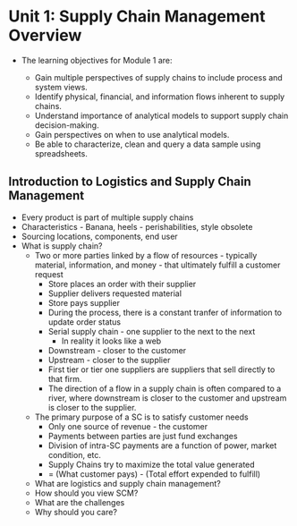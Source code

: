 # Unit 1: Supply Chain Management Overview

  * The learning objectives for Module 1 are:

    * Gain multiple perspectives of supply chains to include process and system views.
    * Identify physical, financial, and information flows inherent to supply chains.
    * Understand importance of analytical models to support supply chain decision-making.
    * Gain perspectives on when to use analytical models.
    * Be able to characterize, clean and query a data sample using spreadsheets.
    
##  Introduction to Logistics and Supply Chain Management

  * Every product is part of multiple supply chains
  * Characteristics - Banana, heels - perishabilities, style obsolete
  * Sourcing locations, components, end user
  * What is supply chain?
    * Two or more parties linked by a flow of resources - typically material, information, and money - that ultimately fulfill a customer request
      * Store places an order with their supplier
      * Supplier delivers requested material
      * Store pays supplier
      * During the process, there is a constant tranfer of information to update order status
      * Serial supply chain - one supplier to the next to the next
        * In reality it looks like a web
      * Downstream - closer to the customer
      * Upstream - closer to the supplier 
      * First tier or tier one suppliers are suppliers that sell directly to that firm.
      * The direction of a flow in a supply chain is often compared to a river, where downstream is closer to the customer and upstream is closer to the supplier.
    * The primary purpose of a SC is to satisfy customer needs
      * Only one source of revenue - the customer
      * Payments between parties are just fund exchanges
      * Division of intra-SC payments are a function of power, market condition, 
      etc.
      * Supply Chains try to maximize the total value generated
       * = (What customer pays) - (Total effort expended to fulfill)
    * What are logistics and supply chain management?
    * How should you view SCM?
    * What are the challenges
    * Why should you care?
